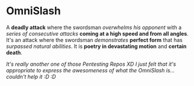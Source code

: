 # OmniSlash
A **deadly attack** where the swordsman *overwhelms his opponent* with a *series of consecutive attacks* **coming at a high speed and from all angles**. It's an attack where the swordsman *demonstrates* **perfect form** that has *surpassed natural abilities*. It is **poetry in devastating motion** and **certain death**.

*It's really another one of those Pentesting Repos XD I just felt that it's appropriate to express the awesomeness of what the OmniSlash is... couldn't help it :D :D*